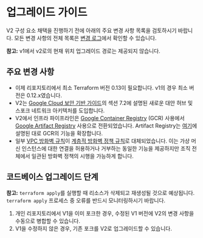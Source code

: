 # 업그레이드 가이드

V2 구성 요소 채택을 진행하기 전에 아래의 주요 변경 사항 목록을 검토하시기 바랍니다. 
모든 변경 사항의 전체 목록은 
[변경 로그](https://github.com/terraform-google-modules/terraform-example-foundation/blob/master/CHANGELOG.md)에서 확인할 수 있습니다.

**참고:** v1에서 v2로의 현재 위치 업그레이드 경로는 제공되지 않습니다.

## 주요 변경 사항

-  이제 리포지토리에서 최소 Terraform 버전 0.13이 필요합니다. v1의 경우 최소 버전은 
   0.12.x였습니다.
-  V2는 [Google Cloud 보안 기반 가이드](https://services.google.com/fh/files/misc/google-cloud-security-foundations-guide.pdf)의 
   섹션 7.2에 설명된 새로운 대안 허브 및 스포크 네트워크 아키텍처를 도입합니다.
-  V2에서 인프라 파이프라인은 
[Google Container Registry](https://cloud.google.com/container-registry/docs) (GCR) 사용에서 [Google Artifact Registry](https://cloud.google.com/artifact-registry/docs) 사용으로 전환되었습니다. Artifact
   Registry는 [여기](https://cloud.google.com/artifact-registry/docs/transition/transition-from-gcr#compare)에 설명된 대로 
   GCR의 기능을 확장합니다.
-  일부 [VPC 방화벽 규칙](https://cloud.google.com/vpc/docs/firewalls)이 [계층적 방화벽 정책 규칙](https://cloud.google.com/vpc/docs/firewall-policies)로 대체되었습니다. 이는 가상 머신 인스턴스에 대한 연결을 허용하거나 거부하는 동일한 기능을 제공하지만 조직 전체에서 일관된 방화벽 정책의 시행을 가능하게 합니다.

## 코드베이스 업그레이드 단계

**참고:** `terraform apply`를 실행할 때 리소스가 삭제되고 재생성될 것으로 예상됩니다. 
`terraform apply` 프로세스 중 오류를 반드시 모니터링하시기 바랍니다.

1. 개인 리포지토리에서 V1을 이미 포크한 경우, 수정된 V1 버전에 
   V2의 변경 사항을 수동으로 병합할 수 있습니다.
1. V1을 수정하지 않은 경우, 기존 포크를 
   V2로 업그레이드할 수 있습니다.
